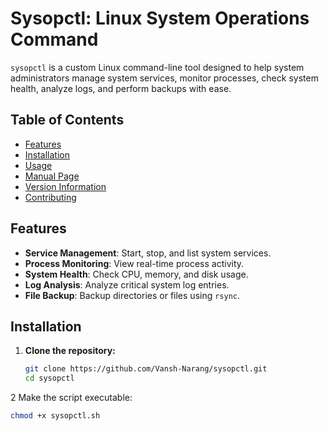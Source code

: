 # Sysopctl: Linux System Operations Command

`sysopctl` is a custom Linux command-line tool designed to help system administrators manage system services, monitor processes, check system health, analyze logs, and perform backups with ease.

## Table of Contents

- [Features](#features)
- [Installation](#installation)
- [Usage](#usage)
- [Manual Page](#manual-page)
- [Version Information](#version-information)
- [Contributing](#contributing)

## Features

- **Service Management**: Start, stop, and list system services.
- **Process Monitoring**: View real-time process activity.
- **System Health**: Check CPU, memory, and disk usage.
- **Log Analysis**: Analyze critical system log entries.
- **File Backup**: Backup directories or files using `rsync`.

## Installation

1. **Clone the repository:**
   ```bash
   git clone https://github.com/Vansh-Narang/sysopctl.git
   cd sysopctl
2 Make the script executable:
   ```bash
   chmod +x sysopctl.sh

